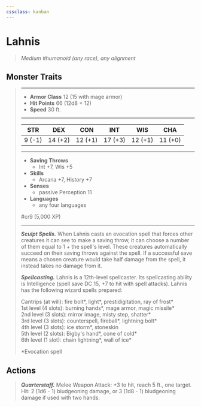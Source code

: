 ```yaml
---
cssclass: kanban
---
```


# Lahnis
>*Medium #humanoid (any race), any alignment*
## Monster Traits
>___
>- **Armor Class** 12 (15 with mage armor)
>- **Hit Points** 66 (12d8 + 12)
>- **Speed** 30 ft.
>___
>|STR|DEX|CON|INT|WIS|CHA|
>|:---:|:---:|:---:|:---:|:---:|:---:|
>|9 (-1)|14 (+2)|12 (+1)|17 (+3)|12 (+1)|11 (+0)|
>___
>- **Saving Throws**
>	 - Int +7, Wis +5
>- **Skills**
>	 - Arcana +7, History +7
>- **Senses**
>	 - passive Perception 11
>- **Languages**
>	 - any four languages
>
> #cr9 (5,000 XP)
>___
>***Sculpt Spells.*** When Lahnis casts an evocation spell that forces other creatures it can see to make a saving throw, it can choose a number of them equal to 1 + the spell's level. These creatures automatically succeed on their saving throws against the spell. If a successful save means a chosen creature would take half damage from the spell, it instead takes no damage from it.  
>
>***Spellcasting.*** Lahnis is a 12th-level spellcaster. Its spellcasting ability is Intelligence (spell save DC 15, +7 to hit with spell attacks). Lahnis has the following wizard spells prepared:  
>
>Cantrips (at will): fire bolt*, light*, prestidigitation, ray of frost*  
>1st level (4 slots): burning hands*, mage armor, magic missile*  
>2nd level (3 slots): mirror image, misty step, shatter*  
>3rd level (3 slots): counterspell, fireball*, lightning bolt*  
>4th level (3 slots): ice storm*, stoneskin  
>5th level (2 slots): Bigby's hand*, cone of cold*  
>6th level (1 slot): chain lightning*, wall of ice*  
>
>*Evocation spell  
>
>
## Actions
>***Quarterstaff.*** Melee Weapon Attack: +3 to hit, reach 5 ft., one target. Hit: 2 (1d6 - 1) bludgeoning damage, or 3 (1d8 - 1) bludgeoning damage if used with two hands.